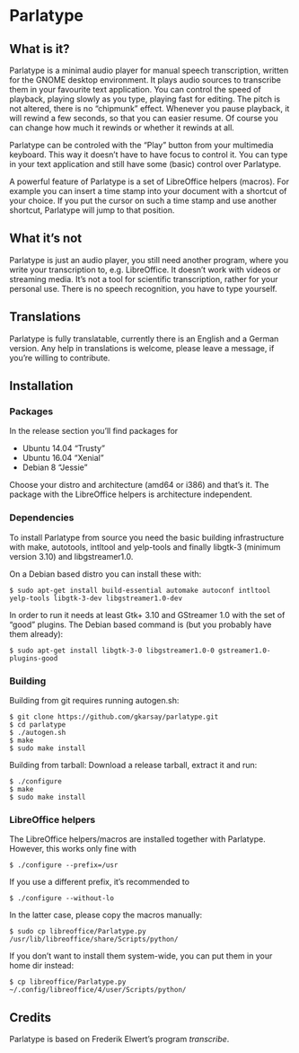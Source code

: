 # Parlatype

## What is it?

Parlatype is a minimal audio player for manual speech transcription, written for the GNOME desktop environment. It plays audio sources to transcribe them in your favourite text application. You can control the speed of playback, playing slowly as you type, playing fast for editing. The pitch is not altered, there is no “chipmunk” effect. Whenever you pause playback, it will rewind a few seconds, so that you can easier resume. Of course you can change how much it rewinds or whether it rewinds at all.

Parlatype can be controled with the “Play” button from your multimedia keyboard. This way it doesn’t have to have focus to control it. You can type in your text application and still have some (basic) control over Parlatype.

A powerful feature of Parlatype is a set of LibreOffice helpers (macros). For example you can insert a time stamp into your document with a shortcut of your choice. If you put the cursor on such a time stamp and use another shortcut, Parlatype will jump to that position.


## What it’s not

Parlatype is just an audio player, you still need another program, where you write your transcription to, e.g. LibreOffice. It doesn’t work with videos or streaming media. It’s not a tool for scientific transcription, rather for your personal use. There is no speech recognition, you have to type yourself.

## Translations

Parlatype is fully translatable, currently there is an English and a German version. Any help in translations is welcome, please leave a message, if you’re willing to contribute.

## Installation

### Packages

In the release section you’ll find packages for
* Ubuntu 14.04 “Trusty”
* Ubuntu 16.04 “Xenial”
* Debian 8 “Jessie”

Choose your distro and architecture (amd64 or i386) and that’s it. The package with the LibreOffice helpers is architecture independent.

### Dependencies

To install Parlatype from source you need the basic building infrastructure with make, autotools, intltool and yelp-tools and finally libgtk-3 (minimum version 3.10) and libgstreamer1.0.

On a Debian based distro you can install these with:

```
$ sudo apt-get install build-essential automake autoconf intltool yelp-tools libgtk-3-dev libgstreamer1.0-dev
```

In order to run it needs at least Gtk+ 3.10 and GStreamer 1.0 with the set of “good” plugins.
The Debian based command is (but you probably have them already):
```
$ sudo apt-get install libgtk-3-0 libgstreamer1.0-0 gstreamer1.0-plugins-good
```

### Building 
Building from git requires running autogen.sh:
```
$ git clone https://github.com/gkarsay/parlatype.git
$ cd parlatype
$ ./autogen.sh
$ make
$ sudo make install
```
Building from tarball: Download a release tarball, extract it and run:
```
$ ./configure
$ make
$ sudo make install
```

### LibreOffice helpers
The LibreOffice helpers/macros are installed together with Parlatype.
However, this works only fine with
```
$ ./configure --prefix=/usr
```
If you use a different prefix, it’s recommended to
```
$ ./configure --without-lo
```
In the latter case, please copy the macros manually:
```
$ sudo cp libreoffice/Parlatype.py /usr/lib/libreoffice/share/Scripts/python/
```
If you don’t want to install them system-wide, you can put them in your home dir instead:
```
$ cp libreoffice/Parlatype.py ~/.config/libreoffice/4/user/Scripts/python/
```



## Credits

Parlatype is based on Frederik Elwert’s program *transcribe*.

